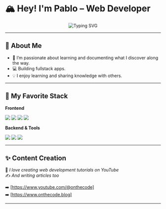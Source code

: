 # 🏔️ Hey! I'm Pablo – Web Developer

<p align="center">
  <img src="https://readme-typing-svg.demolab.com?font=Fira+Code&weight=500&size=22&pause=1000&color=00BFFF&center=true&vCenter=true&width=300&lines=Web+Developer;Content+Creator;Sharing+Knowledge;Full+Stack+Dev" alt="Typing SVG" />
</p>


---

## 🧉 About Me

- 📝 I’m passionate about learning and documenting what I discover along the way.
- 💻 Building fullstack apps.  
- 💡 I enjoy learning and sharing knowledge with others.
  
---

## 🧠 My Favorite Stack

**Frontend**  
<p align="left">
  <img src="https://img.shields.io/badge/REACT-20232A?style=for-the-badge&logo=react&logoColor=61DAFB" />
  <img src="https://img.shields.io/badge/NEXT.JS-000000?style=for-the-badge&logo=next.js&logoColor=ffffff" />
  <img src="https://img.shields.io/badge/TYPESCRIPT-007ACC?style=for-the-badge&logo=typescript&logoColor=ffffff" />
  <img src="https://img.shields.io/badge/TAILWIND-06B6D4?style=for-the-badge&logo=tailwindcss&logoColor=ffffff" />
</p>

**Backend & Tools** 
<p align="left">
  <img src="https://img.shields.io/badge/NODE.JS-339933?style=for-the-badge&logo=nodedotjs&logoColor=ffffff" />
  <img src="https://img.shields.io/badge/SUPABASE-3ECF8E?style=for-the-badge&logo=supabase&logoColor=ffffff" />
  <img src="https://img.shields.io/badge/POSTGRESQL-4169E1?style=for-the-badge&logo=postgresql&logoColor=ffffff" />
</p>

---

## ✨ Content Creation

🎥 *I love creating web development tutorials on YouTube*  
✍️ *And writing articles too*

➡️ [https://www.youtube.com/@onthecode]  
➡️ [https://www.onthecode.blog]

---
